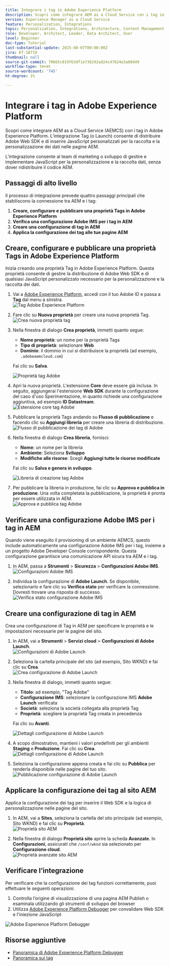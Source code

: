```yaml
---
title: Integrare i tag in Adobe Experience Platform
description: Scopri come integrare AEM as a Cloud Service con i tag in Adobe Experience Platform. L’integrazione ti consente di implementare Adobe Web SDK e di inserire JavaScript personalizzati per la raccolta e la personalizzazione dei dati nelle pagine AEM.
version: Experience Manager as a Cloud Service
feature: Personalization, Integrations
topic: Personalization, Integrations, Architecture, Content Management
role: Developer, Architect, Leader, Data Architect, User
level: Beginner
doc-type: Tutorial
last-substantial-update: 2025-08-07T00:00:00Z
jira: KT-18719
thumbnail: null
source-git-commit: 70665c019f63df1e736292ad24c47624a3a80d49
workflow-type: tm+mt
source-wordcount: '745'
ht-degree: 1%

---
```



# Integrare i tag in Adobe Experience Platform

Scopri come integrare AEM as a Cloud Service (AEMCS) con i tag in Adobe Experience Platform. L’integrazione Tag (o Launch) consente di distribuire Adobe Web SDK e di inserire JavaScript personalizzati per la raccolta e la personalizzazione dei dati nelle pagine AEM.

L’integrazione consente al team di marketing o sviluppo di gestire e implementare JavaScript per la personalizzazione e la raccolta dati, senza dover ridistribuire il codice AEM.

## Passaggi di alto livello

Il processo di integrazione prevede quattro passaggi principali che stabiliscono la connessione tra AEM e i tag:

1. **Creare, configurare e pubblicare una proprietà Tags in Adobe Experience Platform**
2. **Verifica una configurazione Adobe IMS per i tag in AEM**
3. **Creare una configurazione di tag in AEM**
4. **Applica la configurazione dei tag alle tue pagine AEM**

## Creare, configurare e pubblicare una proprietà Tags in Adobe Experience Platform

Inizia creando una proprietà Tag in Adobe Experience Platform. Questa proprietà consente di gestire la distribuzione di Adobe Web SDK e di qualsiasi JavaScript personalizzato necessario per la personalizzazione e la raccolta dei dati.

1. Vai a [Adobe Experience Platform](https://experience.adobe.com/platform), accedi con il tuo Adobe ID e passa a **Tag** dal menu a sinistra.\
   ![Tag Adobe Experience Platform](../assets/setup/aep-tags.png)

2. Fare clic su **Nuova proprietà** per creare una nuova proprietà Tag.\
   ![Crea nuova proprietà tag](../assets/setup/aep-create-tags-property.png)

3. Nella finestra di dialogo **Crea proprietà**, immetti quanto segue:
   - **Nome proprietà**: un nome per la proprietà Tags
   - **Tipo di proprietà**: selezionare **Web**
   - **Dominio**: il dominio in cui si distribuisce la proprietà (ad esempio, `.adobeaemcloud.com`)

   Fai clic su **Salva**.

   ![Proprietà tag Adobe](../assets/setup/adobe-tags-property.png)

4. Apri la nuova proprietà. L&#39;estensione **Core** deve essere già inclusa. In seguito, aggiungerai l&#39;estensione **Web SDK** durante la configurazione del caso d&#39;uso Sperimentazione, in quanto richiede una configurazione aggiuntiva, ad esempio **ID Datastream**.\
   ![Estensione core tag Adobe](../assets/setup/adobe-tags-core-extension.png)

5. Pubblicare la proprietà Tags andando su **Flusso di pubblicazione** e facendo clic su **Aggiungi libreria** per creare una libreria di distribuzione.
   ![Flusso di pubblicazione dei tag di Adobe](../assets/setup/adobe-tags-publishing-flow.png)

6. Nella finestra di dialogo **Crea libreria**, fornisci:
   - **Nome**: un nome per la libreria
   - **Ambiente**: Seleziona **Sviluppo**
   - **Modifiche alle risorse**: Scegli **Aggiungi tutte le risorse modificate**

   Fai clic su **Salva e genera in sviluppo**.

   ![Libreria di creazione tag Adobe](../assets/setup/adobe-tags-create-library.png)

7. Per pubblicare la libreria in produzione, fai clic su **Approva e pubblica in produzione**. Una volta completata la pubblicazione, la proprietà è pronta per essere utilizzata in AEM.\
   ![Approva e pubblica tag Adobe](../assets/setup/adobe-tags-approve-publish.png)

## Verificare una configurazione Adobe IMS per i tag in AEM

Quando viene eseguito il provisioning di un ambiente AEMCS, questo include automaticamente una configurazione Adobe IMS per i tag, insieme a un progetto Adobe Developer Console corrispondente. Questa configurazione garantisce una comunicazione API sicura tra AEM e i tag.

1. In AEM, passa a **Strumenti** > **Sicurezza** > **Configurazioni Adobe IMS**.\
   ![Configurazioni Adobe IMS](../assets/setup/aem-ims-configurations.png)

2. Individua la configurazione di **Adobe Launch**. Se disponibile, selezionarlo e fare clic su **Verifica stato** per verificare la connessione. Dovresti trovare una risposta di successo.\
   ![Verifica stato configurazione Adobe IMS](../assets/setup/aem-ims-configuration-health-check.png)

## Creare una configurazione di tag in AEM

Crea una configurazione di Tag in AEM per specificare le proprietà e le impostazioni necessarie per le pagine del sito.

1. In AEM, vai a **Strumenti** > **Servizi cloud** > **Configurazioni di Adobe Launch**.\
   ![Configurazioni di Adobe Launch](../assets/setup/aem-launch-configurations.png)

2. Seleziona la cartella principale del sito (ad esempio, Sito WKND) e fai clic su **Crea**.\
   ![Crea configurazione di Adobe Launch](../assets/setup/aem-create-launch-configuration.png)

3. Nella finestra di dialogo, immetti quanto segue:
   - **Titolo**: ad esempio, &quot;Tag Adobe&quot;
   - **Configurazione IMS**: selezionare la configurazione IMS **Adobe Launch** verificata
   - **Società**: seleziona la società collegata alla proprietà Tag
   - **Proprietà**: scegliere la proprietà Tag creata in precedenza

   Fai clic su **Avanti**.

   ![Dettagli configurazione di Adobe Launch](../assets/setup/aem-launch-configuration-details.png)

4. A scopo dimostrativo, mantieni i valori predefiniti per gli ambienti **Staging** e **Produzione**. Fai clic su **Crea**.\
   ![Dettagli configurazione di Adobe Launch](../assets/setup/aem-launch-configuration-create.png)

5. Seleziona la configurazione appena creata e fai clic su **Pubblica** per renderla disponibile nelle pagine del tuo sito.\
   ![Pubblicazione configurazione di Adobe Launch](../assets/setup/aem-launch-configuration-publish.png)

## Applicare la configurazione dei tag al sito AEM

Applica la configurazione dei tag per inserire il Web SDK e la logica di personalizzazione nelle pagine del sito.

1. In AEM, vai a **Sites**, seleziona la cartella del sito principale (ad esempio, Sito WKND) e fai clic su **Proprietà**.\
   ![Proprietà sito AEM](../assets/setup/aem-site-properties.png)

2. Nella finestra di dialogo **Proprietà sito** aprire la scheda **Avanzate**. In **Configurazioni**, assicurati che `/conf/wknd` sia selezionato per **Configurazione cloud**.\
   ![Proprietà avanzate sito AEM](../assets/setup/aem-site-advanced-properties.png)

## Verificare l’integrazione

Per verificare che la configurazione dei tag funzioni correttamente, puoi effettuare le seguenti operazioni:

1. Controlla l’origine di visualizzazione di una pagina AEM Publish o esaminala utilizzando gli strumenti di sviluppo del browser
2. Utilizza [Adobe Experience Platform Debugger](https://chromewebstore.google.com/detail/adobe-experience-platform/bfnnokhpnncpkdmbokanobigaccjkpob) per convalidare Web SDK e l&#39;iniezione JavaScript

![Adobe Experience Platform Debugger](../assets/setup/aep-debugger.png)

## Risorse aggiuntive

- [Panoramica di Adobe Experience Platform Debugger](https://experienceleague.adobe.com/en/docs/experience-platform/debugger/home)
- [Panoramica sui tag](https://experienceleague.adobe.com/it/docs/experience-platform/tags/home)
